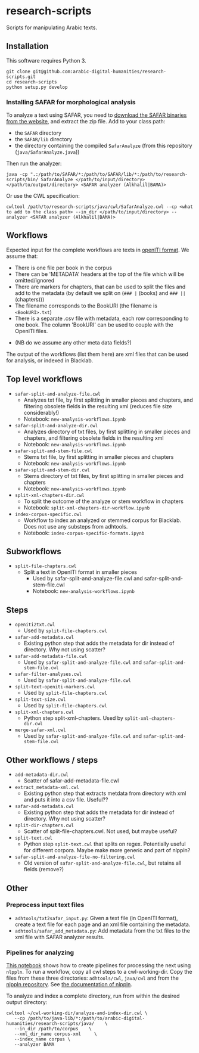 # research-scripts

Scripts for manipulating Arabic texts.

## Installation

This software requires Python 3.

```
git clone git@github.com:arabic-digital-humanities/research-scripts.git
cd research-scripts
python setup.py develop
```

### Installing SAFAR for morphological analysis

To analyze a text using SAFAR, you need to [download the SAFAR binaries from the website](http://arabic.emi.ac.ma/safar/?q=download), and extract the zip file.
Add to your class path:

* the `SAFAR` directory
* the `SAFAR/lib` directory
* the directory containing the compiled `SafarAnalyze` (from this repository (`java/SafarAnalyze.java`))

Then run the analyzer:
```
java -cp ".:/path/to/SAFAR/*:/path/to/SAFAR/lib/*:/path/to/research-scripts/bin/ SafarAnalyze </path/to/input/directory> </path/to/output/directory> <SAFAR analyzer (Alkhalil|BAMA)>
```

Or use the CWL specification:
```
cwltool /path/to/research-scripts/java/cwl/SafarAnalyze.cwl --cp <what to add to the class path> --in_dir </path/to/input/directory> --analyzer <SAFAR analyzer (Alkhalil|BAMA)>
```

## Workflows

Expected input for the complete workflows are texts in [openITI format](https://alraqmiyyat.github.io/2015/11-08.html). We assume that:
- There is one file per book in the corpus
- There can be 'METADATA' headers at the top of the file which will be omitted/ignored
- There are markers for chapters, that can be used to split the files and add to the metadata (by default we split on (`### |` (books) and `### ||` (chapters)))
- The filename corresponds to the BookURI (the filename is `<BookURI>.txt`)
- There is a separate .csv file with metadata, each row corresponding to one book. The column 'BookURI' can be used to couple with the OpenITI files.
* (NB do we assume any other meta data fields?)

The output of the workflows (list them here) are xml files that can be used for analysis, or indexed in Blacklab.

## Top level workflows

* `safar-split-and-analyze-file.cwl`
	- Analyzes txt file, by first splitting in smaller pieces and chapters, and filtering obsolete fields in the resulting xml (reduces file size considerably!)
	- Notebook: `new-analysis-workflows.ipynb`
* `safar-split-and-analyze-dir.cwl`
	- Analyzes directory of txt files, by first splitting in smaller pieces and chapters, and filtering obsolete fields in the resulting xml
	- Notebook: `new-analysis-workflows.ipynb`
* `safar-split-and-stem-file.cwl`
	- Stems txt file, by first splitting in smaller pieces and chapters
	- Notebook: `new-analysis-workflows.ipynb`
* `safar-split-and-stem-dir.cwl`
	- Stems directory of txt files, by first splitting in smaller pieces and chapters
	- Notebook: `new-analysis-workflows.ipynb`
* `split-xml-chapters-dir.cwl`
	- To split the outcome of the analyze or stem workflow in chapters
	- Notebook: `split-xml-chapters-dir-workflow.ipynb`
* `index-corpus-specific.cwl`
	- Workflow to index an analyzed or stemmed corpus for Blacklab. Does not use any substeps from adhtools.
	- Notebook: `index-corpus-specific-formats.ipynb`

## Subworkflows

* `split-file-chapters.cwl`
  - Split a text in OpenITI format in smaller pieces
	- Used by safar-split-and-analyze-file.cwl and safar-split-and-stem-file.cwl
	- Notebook: `new-analysis-workflows.ipynb`

## Steps

* `openiti2txt.cwl`
	- Used by `split-file-chapters.cwl`
* `safar-add-metadata.cwl`
	- Existing python step that adds the metadata for dir instead of directory. Why not using scatter?
* `safar-add-metadata-file.cwl`
	- Used by `safar-split-and-analyze-file.cwl` and `safar-split-and-stem-file.cwl`
* `safar-filter-analyses.cwl`
	- Used by `safar-split-and-analyze-file.cwl`
* `split-text-openiti-markers.cwl`
	- Used by `split-file-chapters.cwl`
* `split-text-size.cwl`
	- Used by `split-file-chapters.cwl`
* `split-xml-chapters.cwl`
	- Python step split-xml-chapters.  Used by `split-xml-chapters-dir.cwl`
* `merge-safar-xml.cwl`
  - Used by `safar-split-and-analyze-file.cwl` and `safar-split-and-stem-file.cwl`

## Other workflows / steps
* `add-metadata-dir.cwl`
	- Scatter of safar-add-metadata-file.cwl
* `extract_metadata-xml.cwl`
	- Existing python step that extracts metdata from directory with xml and puts it into a csv file. Useful??
* `safar-add-metadata.cwl`
	- Existing python step that adds the metadata for dir instead of directory. Why not using scatter?
* `split-dir-chapters.cwl`
	- Scatter of split-file-chapters.cwl. Not used, but maybe useful?
* `split-text.cwl`
	- Python step `split-text.cwl` that splits on regex. Potentially useful for different corpora. Maybe make more generic and part of nlppln?
* `safar-split-and-analyze-file-no-filtering.cwl`
	- Old version of `safar-split-and-analyze-file.cwl`, but retains all fields (remove?)

## Other

### Preprocess input text files

* `adhtools/txt2safar_input.py`: Given a text file (in OpenITI format), create a text file for each page and an xml file containing the metadata.
* `adhtools/safar_add_metadata.py`: Add metadata from the txt files to the xml file with SAFAR analyzer results.

### Pipelines for analyzing

[This notebook](https://github.com/arabic-digital-humanities/research-scripts/blob/master/notebooks/index-workflow.ipynb) shows how to create pipelines for processing the next using `nlppln`.
To run a workflow, copy all cwl steps to a cwl-working-dir. Copy the files from these three directories: `adhtools/cwl`, `java/cwl` and from the [nlppln repository](https://github.com/nlppln/nlppln/tree/master/nlppln/cwl). See [the documentation of nlppln](http://nlppln.readthedocs.io/en/latest/).

To analyze and index a complete directory, run from within the desired output directory:
```
cwltool ~/cwl-working-dir/analyze-and-index-dir.cwl \
   --cp /path/to/java-lib/*:/path/to/arabic-digital-humanities/research-scripts/java/    \
   --in_dir /path/to/corpus    \
   --xml_dir_name corpus-xml     \
   --index_name corpus \
   --analyzer BAMA
```

